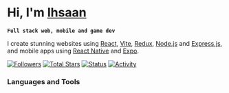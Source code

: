 # Hi, I'm [Ihsaan](https://ihsaan.au)

**`Full stack web, mobile and game dev`**

I create stunning websites using [React](https://reactjs.org), [Vite](https://vitejs.dev), [Redux](https://redux.js.org), [Node.js](https://nodejs.org) and [Express.js](https://expressjs.com), and mobile apps using [React Native](https://reactnative.dev) and [Expo](https://expo.dev).

[<img alt="Followers" title="Follow Me On GitHub" src="https://img.shields.io/github/followers/IhsFace?style=for-the-badge&label=Follow&labelColor=1155ba&color=236ad3" />](https://github.com/IhsFace?tab=followers)
[<img alt="Total Stars" title="Total Stars On GitHub" src="https://img.shields.io/github/stars/IhsFace?style=for-the-badge&label=Stars&labelColor=c79600&color=e1ad0e" />](https://github.com/IhsFace?tab=repositories&sort=stargazers)
[<img alt="Status" title="Discord Status" src="https://img.shields.io/badge/dynamic/json?colorA=%237289DA&colorB=%237289DA&label=status:&query=data.discord_status&url=https://api.lanyard.rest/v1/users/1054862437444235355&style=for-the-badge" />](https://discord.com/users/1054862437444235355)
[<img alt="Activity" title="Discord Activity" src="https://img.shields.io/badge/dynamic/json?colorA=%237289DA&colorB=%237289DA&label=activity:&query=data.activities[0].state&url=https://api.lanyard.rest/v1/users/1054862437444235355&style=for-the-badge" />](https://discord.com/users/1054862437444235355)

### Languages and Tools
